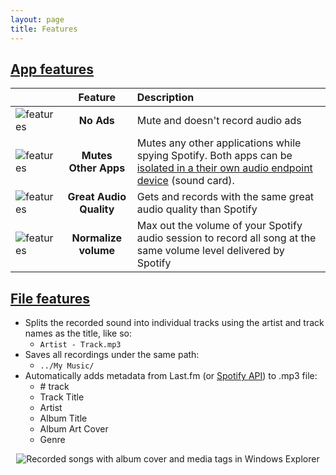 ```yaml
---
layout: page
title: Features
---
```


## [App features](#app-features)

|| Feature | Description |
| - | :-: | :- |
| <img alt="features" src="./assets/images/feature_no_ad.png" /> | __No Ads__ | Mute and doesn't record audio ads |
| <img alt="features" src="./assets/images/feature_mute_apps.png" /> | __Mutes Other Apps__ | Mutes any other applications while spying Spotify. Both apps can be [isolated in a their own audio endpoint device](./faq.html#isolate-spotify-audio-endpoint) (sound card). |
| <img alt="features" src="./assets/images/feature_audio_quality.png" /> | __Great Audio Quality__ | Gets and records with the same great audio quality than Spotify |
| <img alt="features" src="./assets/images/feature_max_out.png" /> | __Normalize volume__ | Max out the volume of your Spotify audio session to record all song at the same volume level delivered by Spotify |

## [File features](#file-features)
- Splits the recorded sound into individual tracks using the artist and track names as the title, like so:
   - `Artist - Track.mp3`
- Saves all recordings under the same path:
   - `../My Music/`
- Automatically adds metadata from Last.fm (or [Spotify API](./faq.html#get-mp3-metadata-from-spotify-api)) to .mp3 file:
   - \# track
   - Track Title
   - Artist
   - Album Title
   - Album Art Cover
   - Genre

<p align="center"><img alt="Recorded songs with album cover and media tags in Windows Explorer" src="./assets/images/saved_songs_list.png" /></p>
